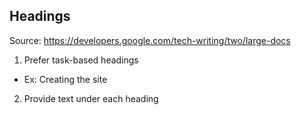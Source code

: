 ## Headings

Source: https://developers.google.com/tech-writing/two/large-docs

1. Prefer task-based headings

- Ex: Creating the site

2. Provide text under each heading
